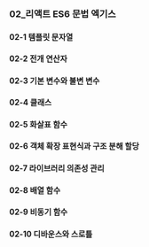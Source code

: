 ### 02_리액트 ES6 문법 엑기스

#### 02-1 템플릿 문자열
#### 02-2 전개 연산자
#### 02-3 기본 변수와 불변 변수
#### 02-4 클래스
#### 02-5 화살표 함수
#### 02-6 객체 확장 표현식과 구조 분해 할당
#### 02-7 라이브러리 의존성 관리
#### 02-8 배열 함수
#### 02-9 비동기 함수
#### 02-10 디바운스와 스로틀